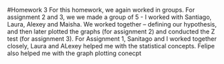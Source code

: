 #Homework 3
For this homework, we again worked in groups. 
For assignment 2 and 3, we we made a group of 5 - I worked with Santiago, Laura, Alexey and Maisha. We worked together – defining our hypothesis, and then later plotted the graphs (for assignment 2) and conducted the Z test (for assignment 3). For Assignment 1, Sanitago and I worked together closely, Laura and ALexey helped me with the statistical concepts.
Felipe also helped me with the graph plotting conecpt
